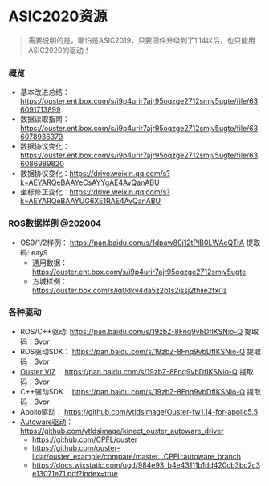 # ASIC2020资源

> 需要说明的是，哪怕是ASIC2019，只要固件升级到了1.14以后，也只能用ASIC2020的驱动！

### 概览

- 基本改进总结：https://ouster.ent.box.com/s/i9p4urir7ajr95oqzge2712smjv5ugte/file/636091713899
- 数据读取指南：https://ouster.ent.box.com/s/i9p4urir7ajr95oqzge2712smjv5ugte/file/636078936379
- 数据协议变化：https://ouster.ent.box.com/s/i9p4urir7ajr95oqzge2712smjv5ugte/file/636086989820
- 数据协议变化：https://drive.weixin.qq.com/s?k=AEYARQeBAAYeCsAYYgAE4AvQanABU
- 坐标修正变化：https://drive.weixin.qq.com/s?k=AEYARQeBAAYUG6XE1RAE4AvQanABU



### ROS数据样例 @202004

- OS0/1/2样例： https://pan.baidu.com/s/1dpaw80j12tPlB0LWAcQTrA 提取码: eay9
  - 通用数据：https://ouster.ent.box.com/s/i9p4urir7ajr95oqzge2712smjv5ugte
  - 方城样例：https://ouster.box.com/s/iq0dkv4da5z2p1s2issj2thiie2fxi1z



### 各种驱动

- ROS/C++驱动:  https://pan.baidu.com/s/19zbZ-8Fnq9vbDfIKSNio-Q 提取码：3vor
- ROS驱动SDK：  https://pan.baidu.com/s/19zbZ-8Fnq9vbDfIKSNio-Q 提取码：3vor
- [Ouster VIZ](https://drive.weixin.qq.com/s?k=AEYARQeBAAY4lGVnMmAE4AvQanABU)：   https://pan.baidu.com/s/19zbZ-8Fnq9vbDfIKSNio-Q 提取码：3vor
- C++驱动SDK：  https://pan.baidu.com/s/19zbZ-8Fnq9vbDfIKSNio-Q 提取码：3vor
- Apollo驱动：   https://github.com/ytldsimage/Ouster-fw1.14-for-apollo5.5
- [Autoware驱动](https://docs.wixstatic.com/ugd/984e93_b4e43111b1dd420cb3bc2c3e13071e71.pdf?index=true)：https://github.com/ytldsimage/kinect_ouster_autoware_driver
  - https://github.com/CPFL/ouster
  - https://github.com/ouster-lidar/ouster_example/compare/master...CPFL:autoware_branch
  - https://docs.wixstatic.com/ugd/984e93_b4e43111b1dd420cb3bc2c3e13071e71.pdf?index=true